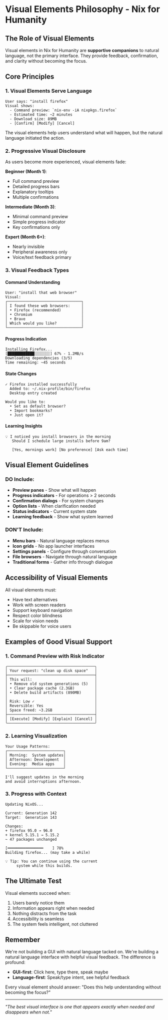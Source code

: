 # Visual Elements Philosophy - Nix for Humanity

## The Role of Visual Elements

Visual elements in Nix for Humanity are **supportive companions** to natural language, not the primary interface. They provide feedback, confirmation, and clarity without becoming the focus.

## Core Principles

### 1. Visual Elements Serve Language
```
User says: "install firefox"
Visual shows:
  - Command preview: `nix-env -iA nixpkgs.firefox`
  - Estimated time: ~2 minutes
  - Download size: 89MB
  - [Confirm] [Modify] [Cancel]
```

The visual elements help users understand what will happen, but the natural language initiated the action.

### 2. Progressive Visual Disclosure
As users become more experienced, visual elements fade:

**Beginner (Month 1)**:
- Full command preview
- Detailed progress bars
- Explanatory tooltips
- Multiple confirmations

**Intermediate (Month 3)**:
- Minimal command preview
- Simple progress indicator
- Key confirmations only

**Expert (Month 6+)**:
- Nearly invisible
- Peripheral awareness only
- Voice/text feedback primary

### 3. Visual Feedback Types

#### Command Understanding
```
User: "install that web browser"
Visual:
┌─────────────────────────────────┐
│ I found these web browsers:     │
│ • Firefox (recommended)         │
│ • Chromium                      │
│ • Brave                         │
│ Which would you like?           │
└─────────────────────────────────┘
```

#### Progress Indication
```
Installing Firefox...
[████████████░░░░░░░] 67% - 1.2MB/s
Downloading dependencies (3/5)
Time remaining: ~45 seconds
```

#### State Changes
```
✓ Firefox installed successfully
  Added to: ~/.nix-profile/bin/firefox
  Desktop entry created

Would you like to:
  • Set as default browser?
  • Import bookmarks?
  • Just open it?
```

#### Learning Insights
```
💡 I noticed you install browsers in the morning
   Should I schedule large installs before 9am?

   [Yes, mornings work] [No preference] [Ask each time]
```

## Visual Element Guidelines

### DO Include:
- **Preview panes** - Show what will happen
- **Progress indicators** - For operations > 2 seconds
- **Confirmation dialogs** - For system changes
- **Option lists** - When clarification needed
- **Status indicators** - Current system state
- **Learning feedback** - Show what system learned

### DON'T Include:
- **Menu bars** - Natural language replaces menus
- **Icon grids** - No app launcher interfaces
- **Settings panels** - Configure through conversation
- **File browsers** - Navigate through natural language
- **Traditional forms** - Gather info through dialogue

## Accessibility of Visual Elements

All visual elements must:
- Have text alternatives
- Work with screen readers
- Support keyboard navigation
- Respect color blindness
- Scale for vision needs
- Be skippable for voice users

## Examples of Good Visual Support

### 1. Command Preview with Risk Indicator
```
╭───────────────────────────────────────╮
│ Your request: "clean up disk space"   │
├───────────────────────────────────────┤
│ This will:                            │
│ • Remove old system generations (5)   │
│ • Clear package cache (2.3GB)         │
│ • Delete build artifacts (890MB)      │
│                                       │
│ Risk: Low ✓                           │
│ Reversible: Yes                       │
│ Space freed: ~3.2GB                   │
├───────────────────────────────────────┤
│ [Execute] [Modify] [Explain] [Cancel] │
╰───────────────────────────────────────╯
```

### 2. Learning Visualization
```
Your Usage Patterns:
┌─────────────────────────┐
│ Morning:  System updates│
│ Afternoon: Development  │
│ Evening:  Media apps    │
└─────────────────────────┘

I'll suggest updates in the morning
and avoid interruptions afternoon.
```

### 3. Progress with Context
```
Updating NixOS...

Current: Generation 142
Target:  Generation 143

Changes:
+ firefox 95.0 → 96.0
+ kernel 5.15.1 → 5.15.2
~ 47 packages unchanged

[════════════════    ] 78%
Building firefox... (may take a while)

💡 Tip: You can continue using the current
     system while this builds.
```

## The Ultimate Test

Visual elements succeed when:
1. Users barely notice them
2. Information appears right when needed
3. Nothing distracts from the task
4. Accessibility is seamless
5. The system feels intelligent, not cluttered

## Remember

We're not building a GUI with natural language tacked on. We're building a natural language interface with helpful visual feedback. The difference is profound:

- **GUI-first**: Click here, type there, speak maybe
- **Language-first**: Speak/type intent, see helpful feedback

Every visual element should answer: "Does this help understanding without becoming the focus?"

---

*"The best visual interface is one that appears exactly when needed and disappears when not."*
